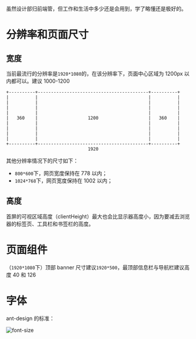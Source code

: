 虽然设计部归前端管，但工作和生活中多少还是会用到，学了略懂还是极好的。

# 分辨率和页面尺寸

## 宽度

当前最流行的分辨率是`1920*1080`的，在该分辨率下，页面中心区域为 1200px 以内都可以。建议 1000-1200

```text
+----------+------------------------------------------+----------+
|          |                                          |          |
|          |                                          |          |
|          |                                          |          |
|          |                                          |          |
|   360    |                   1200                   |   360    |
|          |                                          |          |
|          |                                          |          |
|          |                                          |          |
|          |                                          |          |
+----------+------------------------------------------+----------+
                               1920
```

其他分辨率情况下的尺寸如下：

-   `800*600`下，网页宽度保持在 778 以内；
-   `1024*768`下，网页宽度保持在 1002 以内；

## 高度

首屏的可视区域高度（clientHeight）最大也会比显示器高度小，因为要减去浏览器的标签页、工具栏和书签栏的高度。

# 页面组件

（`1920*1080`下）顶部 banner 尺寸建议`1920*500`，最顶部信息栏与导航栏建议高度 40 和 126

# 字体

ant-design 的标准：

![font-size](https://gw.alipayobjects.com/zos/rmsportal/iFjgfIBExksqCqGMwUlw.png)
